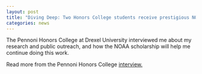 ```yaml
---
layout: post
title: "Diving Deep: Two Honors College students receive prestigious NOAA scholarship"
categories: news
---
```


The Pennoni Honors College at Drexel University interviewed me about my research and public outreach, and how the NOAA scholarship will help me continue doing this work.

Read more from the Pennoni Honors College [interview.](http://drexel.edu/~/media/Images/fellowships/student%20voices/NickVincent_PHCmag.ashx?la=en)